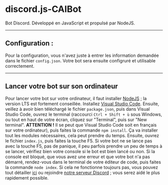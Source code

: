 # discord.js-CAIBot
Bot Discord. Développé en JavaScript et propulsé par NodeJS.

---

## Configuration :
Pour la configuration, vous n'avez juste à entrer les information demandée dans le fichier `config.json`. Votre bot sera ensuite configruré et utilisable correctement.

---

## Lancer votre bot sur son ordinateur
Pour lancer votre bot sur votre ordinateur, il faut installer [NodeJS](https://nodejs.org/fr/) ; la version LTS est fortement conseillée. Installez [Visual Studio Code](https://code.visualstudio.com/Download). Ensuite, veillez à avoir bien téléchargé le fichier `package.json`, puis dans Visual Studio Code, ouvrez le terminal (raccourci `Ctrl + Shift + ù` sous Windows, ou tout en haut de votre écran, cliquez sur "Terminal", puis sur "New terminal". **ATTENTION !** Il se peut que Visual Studio Code soit en français sur votre ordinateur), puis faites la commande `npm install`. Ça va installer tout les modules nécessaires, cela peut prendre du temps. Ensuite, ouvrez le fichier `index.js`, puis faites la touche F5. Si votre bot ne se lance pas avec la touche F5, pas de panique, il peu parfois prendre un peu de temps à se lancer, vérifiez bien votre console si le bot est bien lancé ou non. Si la console est bloqué, que vous avez une erreur et que votre bot n'a pas démarré, rendez-vous dans le terminal de votre éditeur de code, puis faites la commande `node index`. Si cela ne fonctionne toujours pas, vous pouvez tout détailler [ici](https://github.com/NexusDeveloppement/discord.js-CAIBot/issues) ou rejoindre [notre serveur Discord](https://discord.gg/7CZBUJQ) ; vous serez aidé le plus rapidement possible.
